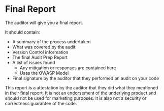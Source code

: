 # Final Report

The auditor will give you a final report.

It should contain:

* A summary of the process undertaken
* What was covered by the audit
* Version Control information
* The final Audit Prep Report
* A list of issues found
  * Any mitigation or responses are contained here
  * Uses the OWASP Model
* Final signature by the auditor that they performed an audit on your code

This report is a attestation  by the auditor that they did what they mentioned in their final report. It is not an endorsement of the underlying product and should not be used for marketing purposes. It is also not a security or correctness guarantee of the code.


